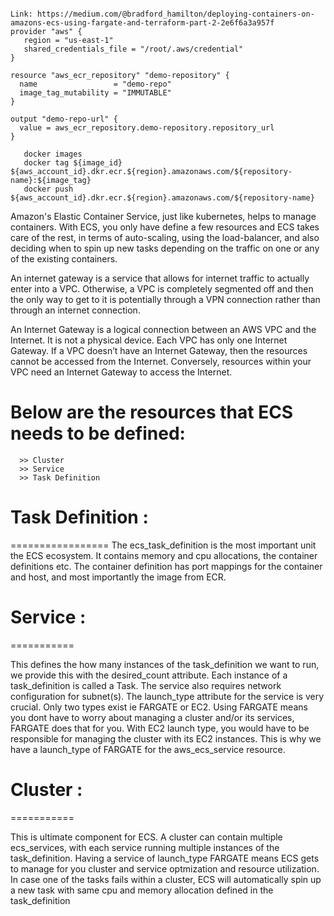 ```

Link: https://medium.com/@bradford_hamilton/deploying-containers-on-amazons-ecs-using-fargate-and-terraform-part-2-2e6f6a3a957f
provider "aws" {
   region = "us-east-1"
   shared_credentials_file = "/root/.aws/credential"
}

resource "aws_ecr_repository" "demo-repository" {
  name                 = "demo-repo"
  image_tag_mutability = "IMMUTABLE"
}

output "demo-repo-url" {
  value = aws_ecr_repository.demo-repository.repository_url
}

```

```
   docker images
   docker tag ${image_id} ${aws_account_id}.dkr.ecr.${region}.amazonaws.com/${repository-name}:${image_tag}
   docker push ${aws_account_id}.dkr.ecr.${region}.amazonaws.com/${repository-name}
```

Amazon's Elastic Container Service, just like kubernetes, helps to manage containers. With ECS, you only have define a few resources and ECS takes care of the rest, in terms of auto-scaling, using the load-balancer, and also deciding when to spin up new tasks depending on the traffic on one or any of the existing containers.


An internet gateway is a service that allows for internet traffic to actually enter into a VPC. Otherwise, a VPC is completely segmented off and then the only way to get to it is potentially through a VPN connection rather than through an internet connection.

An Internet Gateway is a logical connection between an AWS VPC and the Internet. It is not a physical device. Each VPC has only one Internet Gateway. If a VPC doesn’t have an Internet Gateway, then the resources cannot be accessed from the Internet. Conversely, resources within your VPC need an Internet Gateway to access the Internet.

Below are the resources that ECS needs to be defined:
====================================================

      >> Cluster
      >> Service
      >> Task Definition

# Task Definition :
=================
The ecs_task_definition is the most important unit the ECS ecosystem. It contains memory and cpu allocations, the container definitions etc. The container definition has port mappings for the container and host, and most importantly the image from ECR.

# Service :
===========

This defines the how many instances of the task_definition we want to run, we provide this with the desired_count attribute. Each instance of a task_definition is called a Task. The service also requires network configuration for subnet(s). The launch_type attribute for the service is very crucial. Only two types exist ie FARGATE or EC2. Using FARGATE means you dont have to worry about managing a cluster and/or its services, FARGATE does that for you. With EC2 launch type, you would have to be responsible for managing the cluster with its EC2 instances. This is why we have a launch_type of FARGATE for the aws_ecs_service resource.

# Cluster :
===========

This is ultimate component for ECS. A cluster can contain multiple ecs_services, with each service running multiple instances of the task_definition. Having a service of launch_type FARGATE means ECS gets to manage for you cluster and service optmization and resource utilization. In case one of the tasks fails within a cluster, ECS will automatically spin up a new task with same cpu and memory allocation defined in the task_definition




